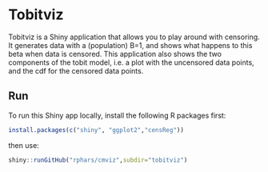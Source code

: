 # Tobitviz

Tobitviz is a Shiny application that allows you to play around with censoring. It generates data with a (population) B=1, and shows what happens to this beta when data is censored.
This application also shows the two components of the tobit model, i.e. a plot with the uncensored data points, and the cdf for the censored data points.

## Run

To run this Shiny app locally, install the following R packages first:

```r
install.packages(c("shiny", "ggplot2","censReg"))
```

then use:

```r
shiny::runGitHub("rphars/cmviz",subdir="tobitviz")
```